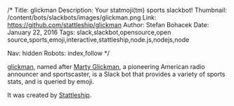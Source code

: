 /*
Title: glickman
Description: Your statmoji(tm) sports slackbot!
Thumbnail: /content/bots/slackbots/images/glickman.png
Link: https://github.com/stattleship/glickman
Author: Stefan Bohacek
Date: January 22, 2016
Tags: slack,slackbot,opensource,open source,sports,emoji,interactive,stattleship,node.js,nodejs,node

Nav: hidden
Robots: index,follow
*/

[glickman](https://github.com/stattleship/glickman), named after [Marty Glickman](https://en.wikipedia.org/wiki/Marty_Glickman), a pioneering American radio announcer and sportscaster, is a Slack bot that provides a variety of sports stats, and is queried by emoji.

It was created by [Stattleship](https://twitter.com/stattleship).
